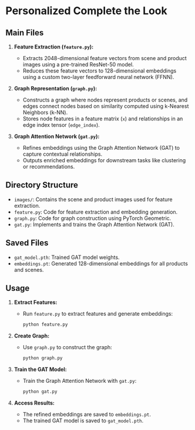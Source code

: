 # Personalized Complete the Look


## Main Files
1. **Feature Extraction (`feature.py`):**
   - Extracts 2048-dimensional feature vectors from scene and product images using a pre-trained ResNet-50 model.
   - Reduces these feature vectors to 128-dimensional embeddings using a custom two-layer feedforward neural network (FFNN).

2. **Graph Representation (`graph.py`):**
   - Constructs a graph where nodes represent products or scenes, and edges connect nodes based on similarity computed using k-Nearest Neighbors (k-NN).
   - Stores node features in a feature matrix (`x`) and relationships in an edge index tensor (`edge_index`).

3. **Graph Attention Network (`gat.py`):**
   - Refines embeddings using the Graph Attention Network (GAT) to capture contextual relationships.
   - Outputs enriched embeddings for downstream tasks like clustering or recommendations.

## Directory Structure
- `images/`: Contains the scene and product images used for feature extraction.
- `feature.py`: Code for feature extraction and embedding generation.
- `graph.py`: Code for graph construction using PyTorch Geometric.
- `gat.py`: Implements and trains the Graph Attention Network (GAT).

## Saved Files
- `gat_model.pth`: Trained GAT model weights.
- `embeddings.pt`: Generated 128-dimensional embeddings for all products and scenes.

## Usage
1. **Extract Features:**
   - Run `feature.py` to extract features and generate embeddings:
     ```bash
     python feature.py
     ```

2. **Create Graph:**
   - Use `graph.py` to construct the graph:
     ```bash
     python graph.py
     ```

3. **Train the GAT Model:**
   - Train the Graph Attention Network with `gat.py`:
     ```bash
     python gat.py
     ```

4. **Access Results:**
   - The refined embeddings are saved to `embeddings.pt`.
   - The trained GAT model is saved to `gat_model.pth`.


